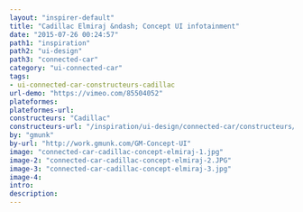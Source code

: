 ```yaml
---
layout: "inspirer-default"
title: "Cadillac Elmiraj &ndash; Concept UI infotainment"
date: "2015-07-26 00:24:57"
path1: "inspiration"
path2: "ui-design"
path3: "connected-car"
category: "ui-connected-car"
tags:
- ui-connected-car-constructeurs-cadillac
url-demo: "https://vimeo.com/85504052"
plateformes:
plateformes-url:
constructeurs: "Cadillac"
constructeurs-url: "/inspiration/ui-design/connected-car/constructeurs/cadillac/"
by: "gmunk"
by-url: "http://work.gmunk.com/GM-Concept-UI"
image: "connected-car-cadillac-concept-elmiraj-1.jpg"
image-2: "connected-car-cadillac-concept-elmiraj-2.JPG"
image-3: "connected-car-cadillac-concept-elmiraj-3.jpg"
image-4:
intro:
description:
---
```

